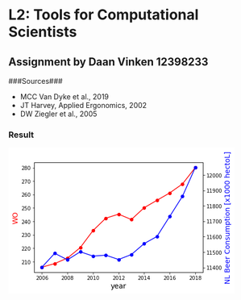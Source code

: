 # L2: Tools for Computational Scientists #
## Assignment by Daan Vinken 12398233 ##

###Sources###
* MCC Van Dyke et al., 2019
* JT Harvey, Applied Ergonomics, 2002
* DW Ziegler et al., 2005

### Result ###
![Plot](download.png)
